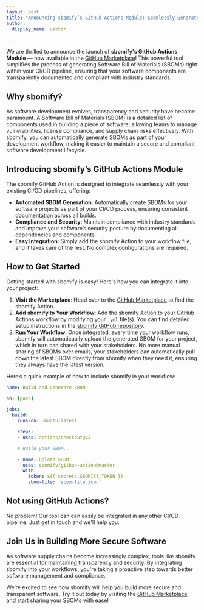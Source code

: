 ```yaml
---
layout: post
title: "Announcing sbomify’s GitHub Actions Module: Seamlessly Generate SBOMs in Your CI/CD Pipeline"
author:
  display_name: viktor

---
```


We are thrilled to announce the launch of **sbomify's GitHub Actions Module** — now available in the [GitHub Marketplace](https://github.com/marketplace/actions/sbomify)! This powerful tool simplifies the process of generating Software Bill of Materials (SBOMs) right within your CI/CD pipeline, ensuring that your software components are transparently documented and compliant with industry standards.

## Why sbomify?

As software development evolves, transparency and security have become paramount. A Software Bill of Materials (SBOM) is a detailed list of components used in building a piece of software, allowing teams to manage vulnerabilities, license compliance, and supply chain risks effectively. With sbomify, you can automatically generate SBOMs as part of your development workflow, making it easier to maintain a secure and compliant software development lifecycle.

## Introducing sbomify’s GitHub Actions Module

The sbomify GitHub Action is designed to integrate seamlessly with your existing CI/CD pipelines, offering:

- **Automated SBOM Generation**: Automatically create SBOMs for your software projects as part of your CI/CD process, ensuring consistent documentation across all builds.
- **Compliance and Security**: Maintain compliance with industry standards and improve your software’s security posture by documenting all dependencies and components.
- **Easy Integration**: Simply add the sbomify Action to your workflow file, and it takes care of the rest. No complex configurations are required.

## How to Get Started

Getting started with sbomify is easy! Here's how you can integrate it into your project:

1. **Visit the Marketplace**: Head over to the [GitHub Marketplace](https://github.com/marketplace/actions/sbomify) to find the sbomify Action.
2. **Add sbomify to Your Workflow**: Add the sbomify Action to your GitHub Actions workflow by modifying your `.yml` file(s). You can find detailed setup instructions in the [sbomify GitHub repository](https://github.com/sbomify/github-action).
3. **Run Your Workflow**: Once integrated, every time your workflow runs, sbomify will automaticaally upload the generated SBOM for your project, which in turn can shared with your stakeholders. No more manual sharing of SBOMs over emails, your stakeholders can automatically pull down the latest SBOM directly from sbomify when they need it, ensuring they always have the latest version.

Here’s a quick example of how to include sbomify in your workflow:

```yaml
name: Build and Generate SBOM

on: [push]

jobs:
  build:
    runs-on: ubuntu-latest

    steps:
    - uses: actions/checkout@v2

    # Build your SBOM...

    - name: Upload SBOM
      uses: sbomify/github-action@master
      with:
        token: ${{ secrets.SBOMIFY_TOKEN }}
        sbom-file: 'sbom-file.json'
```

## Not using GitHub Actions?

No problem! Our tool can can easily be integrated in any other CI/CD pipeline. Just get in touch and we'll help you.

## Join Us in Building More Secure Software

As software supply chains become increasingly complex, tools like sbomify are essential for maintaining transparency and security. By integrating sbomify into your workflows, you're taking a proactive step towards better software management and compliance.

We’re excited to see how sbomify will help you build more secure and transparent software. Try it out today by visiting the [GitHub Marketplace](https://github.com/marketplace/actions/sbomify) and start sharing your  SBOMs with ease!
